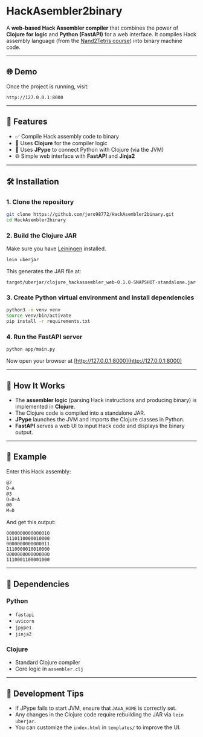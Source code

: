 
# HackAsembler2binary

A **web-based Hack Assembler compiler** that combines the power of **Clojure for logic** and **Python (FastAPI)** for a web interface. It compiles Hack assembly language (from the [Nand2Tetris course](https://www.nand2tetris.org/)) into binary machine code.

---

## 🌐 Demo

Once the project is running, visit:

```
http://127.0.0.1:8000
```
---

## 🚀 Features

* ✅ Compile Hack assembly code to binary
* 🧠 Uses **Clojure** for the compiler logic
* 🔗 Uses **JPype** to connect Python with Clojure (via the JVM)
* 🌐 Simple web interface with **FastAPI** and **Jinja2**

---

## 🛠️ Installation

### 1. Clone the repository

```bash
git clone https://github.com/jero98772/HackAsembler2binary.git
cd HackAsembler2binary
```

### 2. Build the Clojure JAR

Make sure you have [Leiningen](https://leiningen.org/) installed.

```bash
lein uberjar
```

This generates the JAR file at:

```
target/uberjar/clojure_hackassembler_web-0.1.0-SNAPSHOT-standalone.jar
```

### 3. Create Python virtual environment and install dependencies

```bash
python3 -m venv venv
source venv/bin/activate
pip install -r requirements.txt
```

### 4. Run the FastAPI server

```bash
python app/main.py
```

Now open your browser at [http://127.0.0.1:8000](http://127.0.0.1:8000)

---

## 🧠 How It Works

* The **assembler logic** (parsing Hack instructions and producing binary) is implemented in **Clojure**.
* The Clojure code is compiled into a standalone JAR.
* **JPype** launches the JVM and imports the Clojure classes in Python.
* **FastAPI** serves a web UI to input Hack code and displays the binary output.

---

## 📝 Example

Enter this Hack assembly:

```asm
@2
D=A
@3
D=D+A
@0
M=D
```

And get this output:

```
0000000000000010
1110110000010000
0000000000000011
1110000010010000
0000000000000000
1110001100001000
```

---

## 🧰 Dependencies

### Python

* `fastapi`
* `uvicorn`
* `jpype1`
* `jinja2`

### Clojure

* Standard Clojure compiler
* Core logic in `assembler.clj`

---

## 🧪 Development Tips

* If JPype fails to start JVM, ensure that `JAVA_HOME` is correctly set.
* Any changes in the Clojure code require rebuilding the JAR via `lein uberjar`.
* You can customize the `index.html` in `templates/` to improve the UI.

